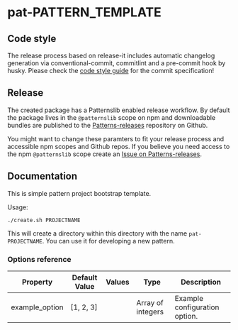 # pat-PATTERN_TEMPLATE

## Code style

The release process based on release-it includes automatic changelog generation via conventional-commit, commitlint and a pre-commit hook by husky.
Please check the [code style guide](https://github.com/Patternslib/Patterns/blob/master/docs/developer/styleguide.md#commits-messages) for the commit specification!


## Release

The created package has a Patternslib enabled release workflow.
By default the package lives in the ``@patternslib`` scope on npm and downloadable bundles are published to the [Patterns-releases](https://github.com/Patternslib/Patterns-releases/tree/main/releases) repository on Github.

You might want to change these paramters to fit your release process and accessible npm scopes and Github repos.
If you believe you need access to the npm ``@patternslib`` scope create an [Issue on Patterns-releases](https://github.com/Patternslib/Patterns-releases/issues).


## Documentation

This is simple pattern project bootstrap template.

Usage:

    ./create.sh PROJECTNAME

This will create a directory within this directory with the name `pat-PROJECTNAME`.
You can use it for developing a new pattern.

### Options reference

| Property       | Default Value | Values | Type              | Description                   |
| -------------- | ------------- | ------ | ----------------- | ----------------------------- |
| example_option | [1, 2, 3]     |        | Array of integers | Example configuration option. |
